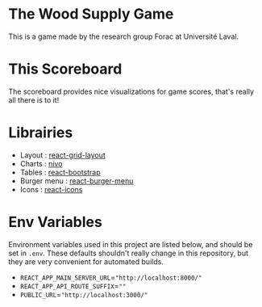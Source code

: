 # The Wood Supply Game

This is a game made by the research group Forac at Université Laval.

# This Scoreboard

The scoreboard provides nice visualizations for game scores, that's really all there is to it!

# Librairies

- Layout : [react-grid-layout](https://github.com/STRML/react-grid-layout)
- Charts : [nivo](https://nivo.rocks/)
- Tables : [react-bootstrap](https://react-bootstrap.github.io/)
- Burger menu : [react-burger-menu](https://github.com/negomi/react-burger-menu)
- Icons : [react-icons](https://react-icons.github.io/react-icons/)

# Env Variables

Environment variables used in this project are listed below, and should be set in `.env`.
These defaults shouldn't really change in this repository, but they are very convenient for
automated builds.

- `REACT_APP_MAIN_SERVER_URL`=`"http://localhost:8000/"`
- `REACT_APP_API_ROUTE_SUFFIX`=`""`
- `PUBLIC_URL`=`"http://localhost:3000/"`
